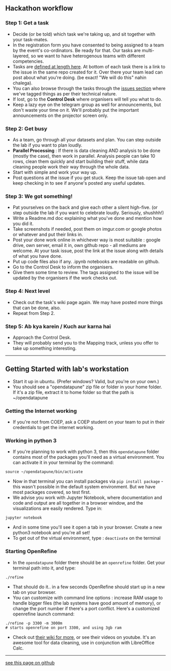 ## Hackathon workflow

### Step 1: Get a task
- Decide (or be told) which task we're taking up, and sit together with your task-mates.
- In the registration form you have consented to being assigned to a team by the event's co-ordinators. Be ready for that. Our tasks are multi-layered, so we want to have heterogenous teams with different competencies.
- Tasks are [defined at length here](https://github.com/opendatapune/Problem-Statements/wiki). At bottom of each task there is a link to the issue in the same repo created for it. Over there your team lead can post about what you're doing. (be exact! "We will do this" nahin chalega).
- You can also browse through the tasks through the [issues section](https://github.com/opendatapune/Problem-Statements/issues) where we've tagged things as per their technical nature.
- If lost, go to the **Control Desk** where organisers will tell you what to do.
- Keep a lazy eye on the telegram group as well for announcements, but don't waste your time on it. We'll probably put the important announcements on the projector screen only.

### Step 2: Get busy
- As a team, go through all your datasets and plan. You can step outside the lab if you want to plan loudly.
- **Parallel Processing** : If there is data cleaning AND analysis to be done (mostly the case), then work in parallel. Analysis people can take 10 rows, clean them quickly and start building their stuff, while data cleaning people work their way through the whole data.
- Start with simple and work your way up.
- Post questions at the issue if you get stuck. Keep the issue tab open and keep checking in to see if anyone's posted any useful updates.

### Step 3: We got something!
- Pat yourselves on the back and give each other a silent high-five. (or step outside the lab if you want to celebrate loudly. Seriously, shushhh!)
- Write a Readme.md doc explaining what you've done and mention how you did it. 
- Take screenshots if needed, post them on imgur.com or google photos or whatever and put their links in.
- Post your done work online in whichever way is most suitable : google drive, own server, email it in, own github repo - all mediums are welcome. At your task issue, post the link at the issue along with details of what you have done.
- Put up code files also if any. .ipynb notebooks are readable on github.
- Go to the Control Desk to inform the organisers.
- Give them some time to review. The tags assigned to the issue will be updated by the organisers if the work checks out.

### Step 4: Next level
- Check out the task's wiki page again. We may have posted more things that can be done, also.
- Repeat from Step 2.

### Step 5: Ab kya karein / Kuch aur karna hai
- Approach the Control Desk.
- They will probably send you to the Mapping track, unless you offer to take up something interesting.

------

## Getting Started with lab's workstation
- Start it up in ubuntu. (Prefer windows? Valid, but you're on your own.) 
- You should see a "opendatapune" zip file or folder in your home folder. If it's a zip file, extract it to home folder so that the path is ~/opendatapune

### Getting the Internet working
- If you're not from COEP, ask a COEP student on your team to put in their credentials to get the internet working.

### Working in python 3
- If you're planning to work with python 3, then this `opendatapune` folder contains most of the packages you'll need as a virtual environment. You can activate it in your terminal by the command:  
```
source ~/opendatapune/bin/activate
```
- Now in that terminal you can install packages via `pip install package` - this wasn't possible in the default system environment. But we have most packages covered, so test first.
- We advise you work with Jupyter Notebook, where documentation and code and output are all together in a browser window, and the visualizations are easily rendered. Type in:  
```
jupyter notebook
``` 
- And in some time you'll see it open a tab in your browser. Create a new python3 notebook and you're all set!
- To get out of the virtual environment, type : `deactivate` on the terminal

### Starting OpenRefine
- In the `opendatapune` folder there should be an `openrefine` folder. Get your terminal path into it, and type:  
```
./refine
```
- That should do it.. in a few seconds OpenRefine should start up in a new tab on your browser.
- You can customize with command line options : increase RAM usage to handle bigger files (the lab systems have good amount of memory), or change the port number if there's a port conflict. Here's a customized openrefine launch command:  
```
./refine -p 3300 -m 3000m
# starts openrefine on port 3300, and using 3gb ram
```
- Check out [their wiki for more](https://github.com/OpenRefine/OpenRefine/wiki/Installation-Instructions), or see their videos on youtube. It's an awesome tool for data cleaning, use in conjunction with LibreOffice Calc.

-----

[see this page on github](https://github.com/opendatapune/opendatapune.github.io/blob/master/Instructions.md)

